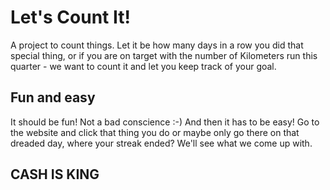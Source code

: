 # Let's Count It!
A project to count things. Let it be how many days in a row you did that special thing, or if you are on target with the number of Kilometers run this quarter - we want to count it and let you keep track of your goal.

## Fun and easy
It should be fun! Not a bad conscience :-) And then it has to be easy! Go to the website and click that thing you do or maybe only go there on that dreaded day, where your streak ended? We'll see what we come up with.

## CASH IS KING
